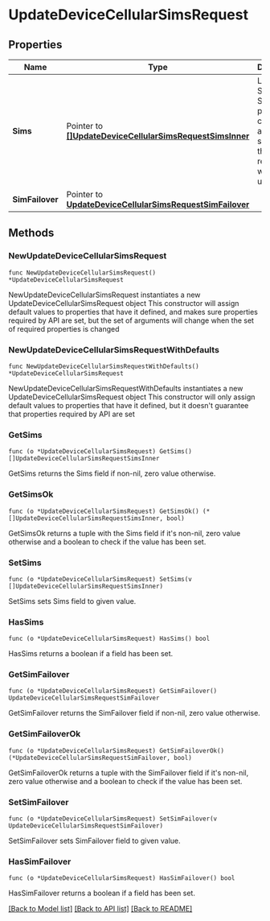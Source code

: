 # UpdateDeviceCellularSimsRequest

## Properties

Name | Type | Description | Notes
------------ | ------------- | ------------- | -------------
**Sims** | Pointer to [**[]UpdateDeviceCellularSimsRequestSimsInner**](UpdateDeviceCellularSimsRequestSimsInner.md) | List of SIMs. If a SIM was previously configured and not specified in this request, it will remain unchanged. | [optional] 
**SimFailover** | Pointer to [**UpdateDeviceCellularSimsRequestSimFailover**](UpdateDeviceCellularSimsRequestSimFailover.md) |  | [optional] 

## Methods

### NewUpdateDeviceCellularSimsRequest

`func NewUpdateDeviceCellularSimsRequest() *UpdateDeviceCellularSimsRequest`

NewUpdateDeviceCellularSimsRequest instantiates a new UpdateDeviceCellularSimsRequest object
This constructor will assign default values to properties that have it defined,
and makes sure properties required by API are set, but the set of arguments
will change when the set of required properties is changed

### NewUpdateDeviceCellularSimsRequestWithDefaults

`func NewUpdateDeviceCellularSimsRequestWithDefaults() *UpdateDeviceCellularSimsRequest`

NewUpdateDeviceCellularSimsRequestWithDefaults instantiates a new UpdateDeviceCellularSimsRequest object
This constructor will only assign default values to properties that have it defined,
but it doesn't guarantee that properties required by API are set

### GetSims

`func (o *UpdateDeviceCellularSimsRequest) GetSims() []UpdateDeviceCellularSimsRequestSimsInner`

GetSims returns the Sims field if non-nil, zero value otherwise.

### GetSimsOk

`func (o *UpdateDeviceCellularSimsRequest) GetSimsOk() (*[]UpdateDeviceCellularSimsRequestSimsInner, bool)`

GetSimsOk returns a tuple with the Sims field if it's non-nil, zero value otherwise
and a boolean to check if the value has been set.

### SetSims

`func (o *UpdateDeviceCellularSimsRequest) SetSims(v []UpdateDeviceCellularSimsRequestSimsInner)`

SetSims sets Sims field to given value.

### HasSims

`func (o *UpdateDeviceCellularSimsRequest) HasSims() bool`

HasSims returns a boolean if a field has been set.

### GetSimFailover

`func (o *UpdateDeviceCellularSimsRequest) GetSimFailover() UpdateDeviceCellularSimsRequestSimFailover`

GetSimFailover returns the SimFailover field if non-nil, zero value otherwise.

### GetSimFailoverOk

`func (o *UpdateDeviceCellularSimsRequest) GetSimFailoverOk() (*UpdateDeviceCellularSimsRequestSimFailover, bool)`

GetSimFailoverOk returns a tuple with the SimFailover field if it's non-nil, zero value otherwise
and a boolean to check if the value has been set.

### SetSimFailover

`func (o *UpdateDeviceCellularSimsRequest) SetSimFailover(v UpdateDeviceCellularSimsRequestSimFailover)`

SetSimFailover sets SimFailover field to given value.

### HasSimFailover

`func (o *UpdateDeviceCellularSimsRequest) HasSimFailover() bool`

HasSimFailover returns a boolean if a field has been set.


[[Back to Model list]](../README.md#documentation-for-models) [[Back to API list]](../README.md#documentation-for-api-endpoints) [[Back to README]](../README.md)


